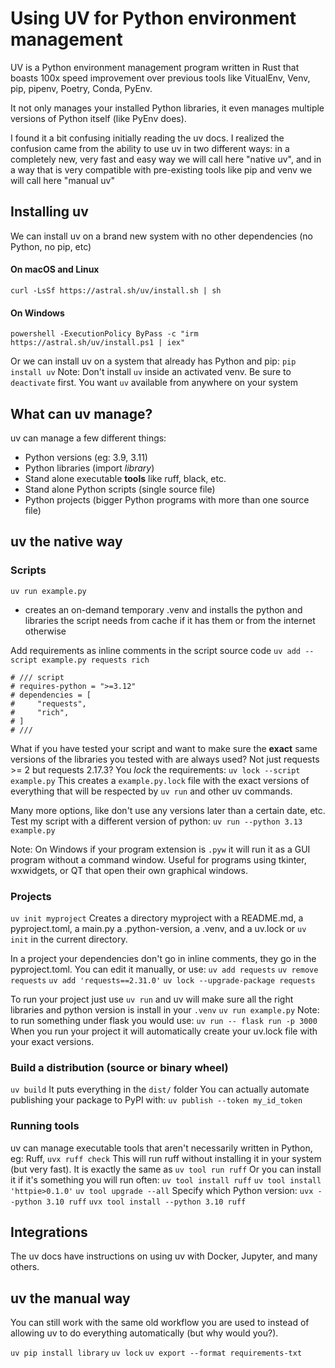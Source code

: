 # Using UV for Python environment management

UV is a Python environment management program written in Rust that boasts 100x speed improvement over previous tools like VitualEnv, Venv, pip, pipenv, Poetry, Conda, PyEnv.

It not only manages your installed Python libraries, it even manages multiple versions of Python itself (like PyEnv does).

I found it a bit confusing initially reading the uv docs. I realized the confusion came from the ability to use uv in two different ways: in a completely new, very fast and easy way we will call here "native uv", and in a way that is very compatible with pre-existing tools like pip and venv we will call here "manual uv"

## Installing uv

We can install uv on a brand new system with no other dependencies (no Python, no pip, etc)

#### On macOS and Linux

`curl -LsSf https://astral.sh/uv/install.sh | sh`
#### On Windows

`powershell -ExecutionPolicy ByPass -c "irm https://astral.sh/uv/install.ps1 | iex"`

Or we can install uv on a system that already has Python and pip:
`pip install uv`
Note: Don't install `uv` inside an activated venv. Be sure to `deactivate` first. You want `uv` available from anywhere on your system

## What can uv manage?

uv can manage a few different things:
- Python versions (eg: 3.9, 3.11)
- Python libraries (import *library*)
- Stand alone executable **tools** like ruff, black, etc.
- Stand alone Python scripts (single source file)
- Python projects (bigger Python programs with more than one source file)

## uv the native way

### Scripts

`uv run example.py`
- creates an on-demand temporary .venv and installs the python and libraries the script needs from cache if it has them or from the internet otherwise

Add requirements as inline comments in the script source code
`uv add --script example.py requests rich`
```
# /// script
# requires-python = ">=3.12"
# dependencies = [
#     "requests",
#     "rich",
# ]
# ///
```

What if you have tested your script and want to make sure the **exact** same versions of the libraries you tested with are always used? Not just requests >= 2 but requests 2.17.3? You *lock* the requirements:
`uv lock --script example.py`
This creates a `example.py.lock` file with the exact versions of everything that will be respected by `uv run` and other uv commands.

Many more options, like don't use any versions later than a certain date, etc.
Test my script with a different version of python:
`uv run --python 3.13 example.py`

Note: On Windows if your program extension is `.pyw` it will run it as a GUI program without a command window. Useful for programs using tkinter, wxwidgets, or QT that open their own graphical windows.

### Projects

`uv init myproject`
Creates a directory myproject with a README.md, a pyproject.toml, a main.py a .python-version, a .venv, and a uv.lock
or `uv init` in the current directory.

In a project your dependencies don't go in inline comments, they go in the pyproject.toml. You can edit it manually, or use:
`uv add requests`
`uv remove requests`
`uv add 'requests==2.31.0'`
`uv lock --upgrade-package requests`

To run your project just use `uv run` and uv will make sure all the right libraries and python version is install in your `.venv`
`uv run example.py`
Note: to run something under flask you would use:
`uv run -- flask run -p 3000`
When you run your project it will automatically create your uv.lock file with your exact versions.

### Build a distribution (source or binary wheel)
`uv build`
It puts everything in the `dist/` folder
You can actually automate publishing your package to PyPI with:
`uv publish --token my_id_token`

### Running tools
uv can manage executable tools that aren't necessarily written in Python, eg: Ruff,
`uvx ruff check`
This will run ruff without installing it in your system (but very fast). It is exactly the same as `uv tool run ruff`
Or you can install it if it's something you will run often:
`uv tool install ruff`
`uv tool install 'httpie>0.1.0'`
`uv tool upgrade --all`
Specify which Python version:
`uvx --python 3.10 ruff`
`uvx tool install --python 3.10 ruff`

## Integrations
The uv docs have instructions on using uv with Docker, Jupyter, and many others.

## uv the manual way

You can still work with the same old workflow you are used to instead of allowing uv to do everything automatically (but why would you?).

`uv pip install library`
`uv lock`
`uv export --format requirements-txt`


